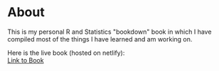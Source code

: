 # About

This is my personal R and Statistics "bookdown" book in which I have compiled most of the things I have learned and am working on. 

Here is the live book (hosted on netlify):  
[Link to Book](https://boring-bohr-870977.netlify.app/)
